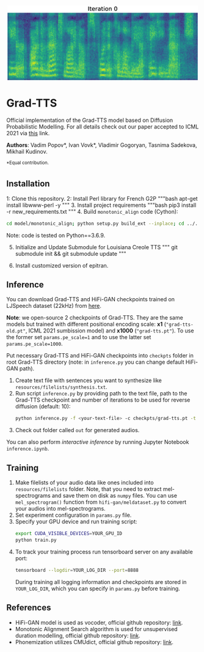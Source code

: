 <p align="center">
    <img src="resources/reverse-diffusion.gif" alt="drawing" width="500"/>
</p>


# Grad-TTS

Official implementation of the Grad-TTS model based on Diffusion Probabilistic Modelling. For all details check out our paper accepted to ICML 2021 via [this](https://arxiv.org/abs/2105.06337) link.

**Authors**: Vadim Popov\*, Ivan Vovk\*, Vladimir Gogoryan, Tasnima Sadekova, Mikhail Kudinov.

<sup>\*Equal contribution.</sup>

## Installation

1: Clone this repository.
2: Install Perl library for French G2P
"""bash
apt-get install libwww-perl -y
"""
3. Install project requirements
"""bash
pip3 install -r new_requirements.txt
"""
4. 
Build `monotonic_align` code (Cython):

```bash
cd model/monotonic_align; python setup.py build_ext --inplace; cd ../..
```

Note: code is tested on Python==3.6.9.

5. Initialize and Update Submodule for Louisiana Creole TTS
""" 
git submodule init && git submodule update
"""

6. Install customized version of epitran. 
## Inference

You can download Grad-TTS and HiFi-GAN checkpoints trained on LJSpeech dataset (22kHz) from [here](https://drive.google.com/drive/folders/1grsfccJbmEuSBGQExQKr3cVxNV0xEOZ7?usp=sharing).

**Note**: we open-source 2 checkpoints of Grad-TTS. They are the same models but trained with different positional encoding scale: **x1** (`"grad-tts-old.pt"`, ICML 2021 sumbission model) and **x1000** (`"grad-tts.pt"`). To use the former set `params.pe_scale=1` and to use the latter set `params.pe_scale=1000`.

Put necessary Grad-TTS and HiFi-GAN checkpoints into `checkpts` folder in root Grad-TTS directory (note: in `inference.py` you can change default HiFi-GAN path).

1. Create text file with sentences you want to synthesize like `resources/filelists/synthesis.txt`.
2. Run script `inference.py` by providing path to the text file, path to the Grad-TTS checkpoint and number of iterations to be used for reverse diffusion (default: 10):
    ```bash
    python inference.py -f <your-text-file> -c checkpts/grad-tts.pt -t <number-of-timesteps>
    ```
3. Check out folder called `out` for generated audios.

You can also perform *interactive inference* by running Jupyter Notebook `inference.ipynb`.

## Training

1. Make filelists of your audio data like ones included into `resources/filelists` folder. Note, that you need to extract mel-spectrograms and save them on disk as `numpy` files. You can use `mel_spectrogram()` function from `hifi-gan/meldataset.py` to convert your audios into mel-spectrograms.
2. Set experiment configuration in `params.py` file.
3. Specify your GPU device and run training script:
    ```bash
    export CUDA_VISIBLE_DEVICES=YOUR_GPU_ID
    python train.py
    ```
4. To track your training process run tensorboard server on any available port:
    ```bash
    tensorboard --logdir=YOUR_LOG_DIR --port=8888
    ```
    During training all logging information and checkpoints are stored in `YOUR_LOG_DIR`, which you can specify in `params.py` before training.

## References

* HiFi-GAN model is used as vocoder, official github repository: [link](https://github.com/jik876/hifi-gan).
* Monotonic Alignment Search algorithm is used for unsupervised duration modelling, official github repository: [link](https://github.com/jaywalnut310/glow-tts).
* Phonemization utilizes CMUdict, official github repository: [link](https://github.com/cmusphinx/cmudict).
